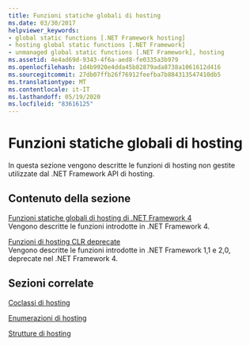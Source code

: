 ```yaml
---
title: Funzioni statiche globali di hosting
ms.date: 03/30/2017
helpviewer_keywords:
- global static functions [.NET Framework hosting]
- hosting global static functions [.NET Framework]
- unmanaged global static functions [.NET Framework], hosting
ms.assetid: 4e4ad69d-9343-4f6a-aed8-fe0335a3b979
ms.openlocfilehash: 1d4b9920e4dda45b82879ada8738a1061612d416
ms.sourcegitcommit: 27db07ffb26f76912feefba7b884313547410db5
ms.translationtype: MT
ms.contentlocale: it-IT
ms.lasthandoff: 05/19/2020
ms.locfileid: "83616125"
---
```

# <a name="hosting-global-static-functions"></a>Funzioni statiche globali di hosting
In questa sezione vengono descritte le funzioni di hosting non gestite utilizzate dal .NET Framework API di hosting.  
  
## <a name="in-this-section"></a>Contenuto della sezione  
 [Funzioni statiche globali di hosting di .NET Framework 4](net-framework-4-hosting-global-static-functions.md)  
 Vengono descritte le funzioni introdotte in .NET Framework 4.  
  
 [Funzioni di hosting CLR deprecate](deprecated-clr-hosting-functions.md)  
 Vengono descritte le funzioni introdotte in .NET Framework 1,1 e 2,0, deprecate nel .NET Framework 4.  
  
## <a name="related-sections"></a>Sezioni correlate  
 [Coclassi di hosting](hosting-coclasses.md)  
  
 [Enumerazioni di hosting](hosting-enumerations.md)  
  
 [Strutture di hosting](hosting-structures.md)
